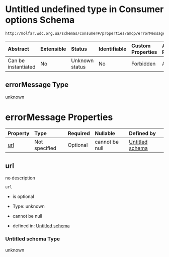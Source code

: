 # Untitled undefined type in Consumer options Schema

```txt
http://molfar.wdc.org.ua/schemas/consumer#/properties/amqp/errorMessage
```



| Abstract            | Extensible | Status         | Identifiable | Custom Properties | Additional Properties | Access Restrictions | Defined In                                                                                        |
| :------------------ | :--------- | :------------- | :----------- | :---------------- | :-------------------- | :------------------ | :------------------------------------------------------------------------------------------------ |
| Can be instantiated | No         | Unknown status | No           | Forbidden         | Allowed               | none                | [consumer.schema.json.schema.json*](json/consumer.schema.json.schema.json "open original schema") |

## errorMessage Type

unknown

# errorMessage Properties

| Property    | Type          | Required | Nullable       | Defined by                                            |
| :---------- | :------------ | :------- | :------------- | :---------------------------------------------------- |
| [url](#url) | Not specified | Optional | cannot be null | [Untitled schema](undefined.md "undefined#undefined") |

## url

no description

`url`

*   is optional

*   Type: unknown

*   cannot be null

*   defined in: [Untitled schema](undefined.md "undefined#undefined")

### Untitled schema Type

unknown
